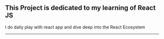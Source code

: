 ## This Project is dedicated to my learning of React JS

I do daily play with react app and dive deep into the React Ecosystem

---
